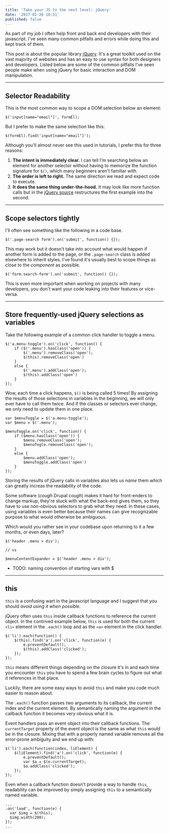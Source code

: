 ```yaml
---
title: 'Take your JS to the next level: jQuery'
date: '2017-01-26 10:31'
published: false
---
```


As part of my job I often help front and back end developers with their javascript. I've seen many common pitfalls and errors while doing this and kept track of them.

This post is about the popular library [jQuery](http://jquery.com). It's a great toolkit used on the vast majority of websites and has an easy to use syntax for both designers and developers. Listed below are some of the common pitfalls I've seen people make when using jQuery for basic interaction and DOM manipulation.


---


## Selector Readability

This is the most common way to scope a DOM selection below an element:

    $('input[name="email"]', formEl);

But I prefer to make the same selection like this:

    $(formEl).find('input[name="email"]');

Although you'll almost never see this used in tutorials, I prefer this for three reasons:

1. **The intent is immediately clear.** I can tell I'm searching below an element for another selector without having to memorize the function signature for `$()`, which many beginners aren't familiar with.
2. **The order is left to right.** The same direction we read and expect code to execute.
3. **It does the same thing under-the-hood.** It may look like more function calls but in the [jQuery source](https://github.com/jquery/jquery/blob/1.12-stable/src/core/init.js#L98-L105) restructures the first example into the second.


---


## Scope selectors tightly

I'll often see something like the following in a code base.

    $('.page-search form').on('submit', function() {});

This may work but it doesn't take into account what would happen if another form is added to the page, or the `.page-search` class is added elsewhere to inherit styles. I've found it's usually best to scope things as close to the _component_ as possible.

    $('form.search-form').on('submit', function() {});

This is even more important when working on projects with many developers, you don't want your code leaking into their features or vice-versa.


---


## Store frequently-used jQuery selections as variables

Take the following example of a common click handler to toggle a menu.

    $('a.menu-toggle').on('click', function() {
        if ($('.menu').hasClass('open')) {
            $('.menu').removeClass('open');
            $(this).removeClass('open')
        }
        else {
            $('.menu').addClass('open');
            $(this).addClass('open')
        }
    });

Wow, each time a click happens, `$()` is being called 5 times! By assigning the results of those selections in variables in the beginning, we will only ever have to call them twice. And if the classes or selectors ever change, we only need to update them in one place.

    var $menuToggle = $('a.menu-toggle');
    var $menu = $('.menu');

    $menuToggle.on('click', function() {
        if ($menu.hasClass('open')) {
            $menu.removeClass('open');
            $menuTogle.removeClass('open');
        }
        else {
            $menu.addClass('open');
            $menuToggle.addClass('open')
        }
    });

Storing the results of jQuery calls in variables also lets us _name_ them which can greatly increas the readability of the code.

Some software (*cough* Drupal *cough*) makes it hard for front-enders to change markup, they're stuck with what the back-end gives them, so they have to use non-obvious selectors to grab what they need. In these cases, using variables is even better because their names can give recognizable purpose to what would otherwise be ambiguous.

Which would you rather see in your codebase upon returning to it a few months, or even days, later?

    $('header .menu > div');

    // vs

    $menuContentExpander = $('header .menu > div');


- TODO: naming convention of starting vars with $


---


## this

`this` is a confusing wart in the javascript language and I suggest that you should *avoid using it when possible*.

jQuery often uses `this` inside callback functions to reference the current object. In the contrived example below, `this` is used for both the current `<li>` element in the `.each()` loop and as the `<a>` element in the click handler.

    $('li').each(function() {
        $(this).find('a').on('click', function(e) {
            e.preventDefault();
            $(this).addClass('clicked');
        });
    });

`this` means different things depending on the closure it's in and each time you encounter `this` you have to spend a few brain cycles to figure out what it references in that place.

Luckily, there are some easy ways to avoid `this` and make you code much easier to reason about.

The `.each()` function passes two arguments to its callback, the current index and the current element. By semantically naming the argument in the callback function it becomes very obvious what it is.

Event handlers pass an event object into their callback functions. The `currentTarget` property of the event object is the same as what `this` would be in the closure. Mixing that with a properly named variable removes all the error-prone ambiguity and we end up with:

    $('li').each(function(index, liElement) {
        $(liElement).find('a').on('click', function(e) {
            e.preventDefault();
            var $a = $(e.currentTarget);
            $a.addClass('clicked');
        });
    });

Even when a callback function doesn't provide a way to handle `this`, readability can be improved by simply assigning `this` to a semantically named variable.

    ...
    .on('load', function(e) {
      var $img = $(this);
      $img.width(200);
    });
    ...


